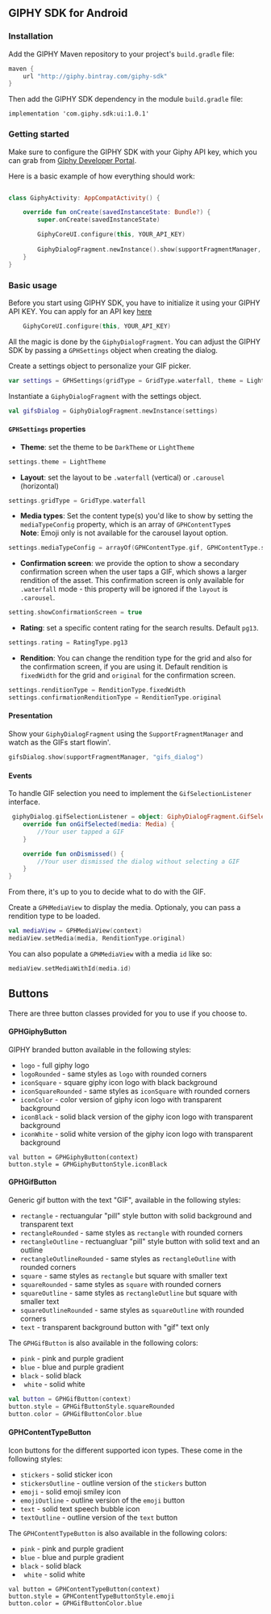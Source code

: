 ## GIPHY SDK for Android

### Installation

Add the GIPHY Maven repository to your project's ```build.gradle``` file: 
 
``` gradle
maven {
    url "http://giphy.bintray.com/giphy-sdk"
}
```

Then add the GIPHY SDK dependency in the module ```build.gradle``` file:
```
implementation 'com.giphy.sdk:ui:1.0.1'
``` 
    
### Getting started
Make sure to configure the GIPHY SDK with your Giphy API key, which you can grab from [Giphy Developer Portal](https://developers.giphy.com/dashboard/?create=true).

Here is a basic example of how everything should work:

```kotlin

class GiphyActivity: AppCompatActivity() {

    override fun onCreate(savedInstanceState: Bundle?) {
        super.onCreate(savedInstanceState)

        GiphyCoreUI.configure(this, YOUR_API_KEY)
        
        GiphyDialogFragment.newInstance().show(supportFragmentManager, "giphy_dialog")
    }
}
```

### Basic usage

Before you start using GIPHY SDK, you have to initialize it using your GIPHY API KEY. You can apply for an API key [here](https://developers.giphy.com/dashboard/)

```kotlin
    GiphyCoreUI.configure(this, YOUR_API_KEY)
```

All the magic is done by the `GiphyDialogFragment`. You can adjust the GIPHY SDK by passing a `GPHSettings` object when creating the dialog.

Create a settings object to personalize your GIF picker. 
``` kotlin 
var settings = GPHSettings(gridType = GridType.waterfall, theme = LightTheme, dimBackground = true)
``` 

Instantiate a `GiphyDialogFragment` with the settings object.

``` kotlin
val gifsDialog = GiphyDialogFragment.newInstance(settings)
```

#### `GPHSettings` properties

- **Theme**: set the theme to be `DarkTheme` or `LightTheme`
```kotlin
settings.theme = LightTheme
```

- **Layout**: set the layout to be `.waterfall` (vertical) or `.carousel` (horizontal) 
```kotlin
settings.gridType = GridType.waterfall
```

- **Media types**: Set the content type(s) you'd like to show by setting the `mediaTypeConfig` property, which is an array of `GPHContentType`s 
<br> **Note**: Emoji only is not available for the carousel layout option. 
```kotlin
settings.mediaTypeConfig = arrayOf(GPHContentType.gif, GPHContentType.sticker, GPHContentType.text, GPHContentType.emoji)
```

- **Confirmation screen**:  we provide the option to show a secondary confirmation screen when the user taps a GIF, which shows a larger rendition of the asset.
This confirmation screen is only available for `.waterfall` mode - this property will be ignored if the `layout` is `.carousel`. 
```kotlin
setting.showConfirmationScreen = true 
```

- **Rating**: set a specific content rating for the search results. Default `pg13`.
```kotlin
settings.rating = RatingType.pg13
```

- **Rendition**:  You can change the rendition type for the grid and also for the confirmation screen, if you are using it.  Default rendition is  `fixedWidth` for the grid and `original` for the confirmation screen.
```kotlin
settings.renditionType = RenditionType.fixedWidth
settings.confirmationRenditionType = RenditionType.original 
```


#### Presentation 
Show your `GiphyDialogFragment` using the `SupportFragmentManager` and watch as the GIFs start flowin'.

```kotlin
gifsDialog.show(supportFragmentManager, "gifs_dialog")
```

#### Events 
To handle GIF selection you need to implement the `GifSelectionListener` interface.
``` kotlin
 giphyDialog.gifSelectionListener = object: GiphyDialogFragment.GifSelectionListener {
    override fun onGifSelected(media: Media) {
        //Your user tapped a GIF
    }

    override fun onDismissed() {
        //Your user dismissed the dialog without selecting a GIF
    }
}
```


From there, it's up to you to decide what to do with the GIF. 

Create a `GPHMediaView` to display the media. Optionaly, you can pass a rendition type to be loaded.

```kotlin
val mediaView = GPHMediaView(context)
mediaView.setMedia(media, RenditionType.original)
```
You can also populate a `GPHMediaView` with a media `id` like so: 
```kotlin
mediaView.setMediaWithId(media.id)  
```

## Buttons

There are three button classes provided for you to use if you choose to.

#### GPHGiphyButton

GIPHY branded button available in the following styles:

- `logo` - full giphy logo
- `logoRounded` - same styles as `logo` with rounded corners
- `iconSquare` - square giphy icon logo with black background
- `iconSquareRounded` - same styles as `iconSquare` with rounded corners
- `iconColor` - color version of giphy icon logo with transparent background
- `iconBlack` - solid black version of the giphy icon logo with transparent background
- `iconWhite` - solid white version of the giphy icon logo with transparent background

```
val button = GPHGiphyButton(context)
button.style = GPHGiphyButtonStyle.iconBlack
```


#### GPHGifButton

Generic gif button with the text "GIF", available in the following styles:

- `rectangle` - rectuangular "pill" style button with solid background and transparent text
- `rectangleRounded` - same styles as `rectangle` with rounded corners
- `rectangleOutline` - rectuangluar "pill" style button with solid text and an outline
- `rectangleOutlineRounded` - same styles as `rectangleOutline` with rounded corners
- `square` - same styles as `rectangle` but square with smaller text
- `squareRounded` - same styles as `square` with rounded corners
- `squareOutline` - same styles as `rectangleOutline` but square with smaller text
- `squareOutlineRounded` - same styles as `squareOutline` with rounded corners
- `text` - transparent background button with "gif" text only

The `GPHGifButton` is also available in the following colors:

- `pink` - pink and purple gradient
- `blue` - blue and purple gradient
- `black` - solid black
- ` white` - solid white

``` kotlin
val button = GPHGifButton(context)
button.style = GPHGifButtonStyle.squareRounded
button.color = GPHGifButtonColor.blue
```


#### GPHContentTypeButton

Icon buttons for the different supported icon types. These come in the following styles:

- `stickers` - solid sticker icon
- `stickersOutline` - outline version of the `stickers` button
- `emoji` - solid emoji smiley icon
- `emojiOutline` - outline version of the `emoji` button
- `text` - solid text speech bubble icon
- `textOutline` - outline version of the `text` button

The `GPHContentTypeButton` is also available in the following colors:

- `pink` - pink and purple gradient
- `blue` - blue and purple gradient
- `black` - solid black
- ` white` - solid white

```
val button = GPHContentTypeButton(context)
button.style = GPHContentTypeButtonStyle.emoji
button.color = GPHGifButtonColor.blue
```
